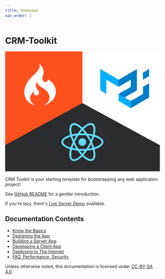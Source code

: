 ```yaml
---
title: Homepage
nav_order: 1
---
```


# CRM-Toolkit

![Splash image](images/splash.png)

CRM Toolkit is your starting template for bootstrapping any web application project!

See [GitHub README](https://github.com/willnode/crm-toolkit#readme) for a gentler introduction.

If you're lazy, there's [Live Server Demo](https://dev.wellosoft.net/crm-toolkit/) available.

## Documentation Contents

+ [Know the Basics](basic.md)
+ [Designing the App](design.md)
+ [Building a Server App](server.md)
+ [Developing a Client App](client.md)
+ [Deploying to The Internet](deploy.md)
+ [FAQ, Performance, Security](questions.md)

Unless otherwise noted, this documentation is licensed under [CC-BY-SA 4.0](https://creativecommons.org/licenses/by-sa/4.0/).